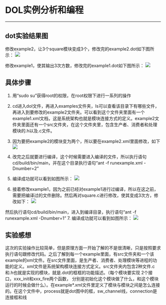 # DOL实例分析和编程
***
## dot实验结果图
修改example2，让3个square模块变成3个，修改完的example2.dot如下图所示：
![](http://a3.qpic.cn/psb?/V11g2aQW16thea/7vfrzNO5e1dOQhggh*HR4vKLJipNd04pTbC64mrI.uQ!/b/dAoBAAAAAAAA&bo=GQNaAgAAAAADAGc!&rf=viewer_4)

修改example1，使其输出3次方数，修改完的example1.dot如下图所示：
![](http://a3.qpic.cn/psb?/V11g2aQW16thea/dH7rDP6D7SFqAtC48JORJ4ux.XRm01m9iIGtnWOM0Kk!/b/dAoBAAAAAAAA&bo=*AHYAQAAAAADAAE!&rf=viewer_4)

## 具体步骤
1. 用“sudo su”获得root的权限，在root权限下进行一系列的操作
2. cd进入dol文件，再进入examples文件夹，ls可以查看该目录下有哪些文件，再进入到要修改的example2文件夹。可以看到这个文件夹里面有一个example1.xml文档，这是系统架构也就是模块连接方式的定义。example2文件夹里面还有一个src文件夹，在这个文件夹里，包含生产者、消费者和处理模块的.h以及.c文件。
3. 因为要把example2的模块变为两个，所以要在example2.xml里面修改，如下
![](http://a3.qpic.cn/psb?/V11g2aQW16thea/zx2aZwt.vb26Mr8yYM1lqR5YIFz2nloSVZNj30A6Ksk!/b/dHwBAAAAAAAA&bo=KwEXAAAAAAADABg!&rf=viewer_4)

4. 改完之后就要进行编译，这个时候需要进入编译的文件，所以执行语句cd/build/bin/main，并在这个目录执行语句“ant -f runexample.xml -Dnumber=2”
5. 编译成功就可以看到如图所示：
![](http://a1.qpic.cn/psb?/V11g2aQW16thea/CIiw*0MLY.fFQE6Ubm1UHgk9OurUg5M87wA.sRo.38A!/b/dHcBAAAAAAAA&bo=VwHDAQAAAAADALE!&rf=viewer_4)

6. 接着修改example1，因为之前已经对example1进行过编译，所以在这之前，需要把编译过的文件删除。然后再对square.c进行修改，使其变成3次方，修改如下：
![](http://a3.qpic.cn/psb?/V11g2aQW16thea/hVbUoo4U2DB.mGcoC*AGzo.UJHR7GykWwaeEND5r9hU!/b/dHABAAAAAAAA&bo=5AF6AAAAAAADALo!&rf=viewer_4)

然后执行语句cd/build/bin/main，进入到编译目录，执行语句“ant -f runexample.xml -Dnumber=1”
7. 编译成功就可以看到如图所示：
![](http://a1.qpic.cn/psb?/V11g2aQW16thea/udtiBp8cilSDkTkqEC0YMje3GJBqiS*7ZNUuLIWs2jY!/b/dHcBAAAAAAAA&bo=0AICAgAAAAADB*A!&rf=viewer_4)

## 实验感想
这次的实验操作比较简单，但是原理方面一开始了解的不是很清晰，只是按照要求执行语句跟修改代码。之后了解到每一个example里面，有src文件夹和一个该example的xml文件。在src文件里面，是生产者、消费者、处理模块等进程的功能的定义。xml文件是系统架构模块连接方式定义。src文件夹内包含2种文件.c和.h也就是实现的模块，就是.dot的框框的功能描述。（每个模块要实现 2个接口，xxx_init和xxx_fire两个函数， 分别是初始化这个模块做了什么，和这个模块运行的时候会做什么）。在example*.xml文件里定义了模块与模块之间是怎么连接的。在这个文件中，process就是dot图中的框，sw_channel线，connection是连接框和线
